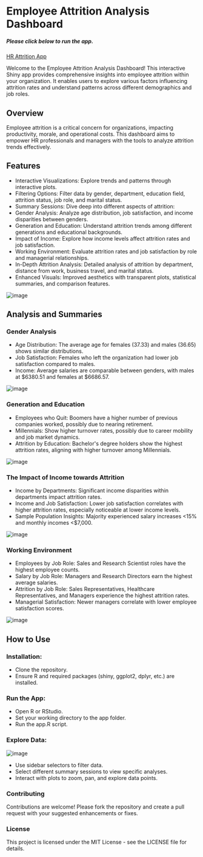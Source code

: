 # Employee Attrition Analysis Dashboard
##### Please click below to run the app.
<a href="https://borisyalcin.shinyapps.io/hr_app/"> HR Attrition App </a>

Welcome to the Employee Attrition Analysis Dashboard! This interactive Shiny app provides comprehensive insights into employee attrition within your organization. It enables users to explore various factors influencing attrition rates and understand patterns across different demographics and job roles.

## Overview
Employee attrition is a critical concern for organizations, impacting productivity, morale, and operational costs. This dashboard aims to empower HR professionals and managers with the tools to analyze attrition trends effectively.

## Features
* Interactive Visualizations: Explore trends and patterns through interactive plots.
* Filtering Options: Filter data by gender, department, education field, attrition status, job role, and marital status.
* Summary Sessions: Dive deep into different aspects of attrition:
* Gender Analysis: Analyze age distribution, job satisfaction, and income disparities between genders.
* Generation and Education: Understand attrition trends among different generations and educational backgrounds.
* Impact of Income: Explore how income levels affect attrition rates and job satisfaction.
* Working Environment: Evaluate attrition rates and job satisfaction by role and managerial relationships.
* In-Depth Attrition Analysis: Detailed analysis of attrition by department, distance from work, business travel, and marital status.
* Enhanced Visuals: Improved aesthetics with transparent plots, statistical summaries, and comparison features.

![image](https://github.com/borisyalcin/hr_attrition_analysis/assets/155834534/ad007705-cc61-450c-8e92-7ce17ee059f4)

## Analysis and Summaries
### Gender Analysis
* Age Distribution: The average age for females (37.33) and males (36.65) shows similar distributions.
* Job Satisfaction: Females who left the organization had lower job satisfaction compared to males.
* Income: Average salaries are comparable between genders, with males at $6380.51 and females at $6686.57.

![image](https://github.com/borisyalcin/hr_attrition_analysis/assets/155834534/3f2b5ca1-8248-4c25-9956-1c8c187c7ffe)

### Generation and Education
* Employees who Quit: Boomers have a higher number of previous companies worked, possibly due to nearing retirement.
* Millennials: Show higher turnover rates, possibly due to career mobility and job market dynamics.
* Attrition by Education: Bachelor's degree holders show the highest attrition rates, aligning with higher turnover among Millennials.

![image](https://github.com/borisyalcin/hr_attrition_analysis/assets/155834534/aa37859b-56ef-4fcc-a5b2-89dbf8935853)

### The Impact of Income towards Attrition
* Income by Departments: Significant income disparities within departments impact attrition rates.
* Income and Job Satisfaction: Lower job satisfaction correlates with higher attrition rates, especially noticeable at lower income levels.
* Sample Population Insights: Majority experienced salary increases <15% and monthly incomes <$7,000.

![image](https://github.com/borisyalcin/hr_attrition_analysis/assets/155834534/e89a0422-1739-4b30-8ba0-a410501747cc)

### Working Environment
* Employees by Job Role: Sales and Research Scientist roles have the highest employee counts.
* Salary by Job Role: Managers and Research Directors earn the highest average salaries.
* Attrition by Job Role: Sales Representatives, Healthcare Representatives, and Managers experience the highest attrition rates.
* Managerial Satisfaction: Newer managers correlate with lower employee satisfaction scores.

![image](https://github.com/borisyalcin/hr_attrition_analysis/assets/155834534/bd206ad6-0f22-477a-96b2-a6c95fd8c0ba)

## How to Use
### Installation:

* Clone the repository.
* Ensure R and required packages (shiny, ggplot2, dplyr, etc.) are installed.
### Run the App:

* Open R or RStudio.
* Set your working directory to the app folder.
* Run the app.R script.
### Explore Data:

![image](https://github.com/borisyalcin/hr_attrition_analysis/assets/155834534/02f16b34-5469-4769-b842-ef0e646fb1ae)

* Use sidebar selectors to filter data.
* Select different summary sessions to view specific analyses.
* Interact with plots to zoom, pan, and explore data points.

### Contributing
Contributions are welcome! Please fork the repository and create a pull request with your suggested enhancements or fixes.

### License
This project is licensed under the MIT License - see the LICENSE file for details.

